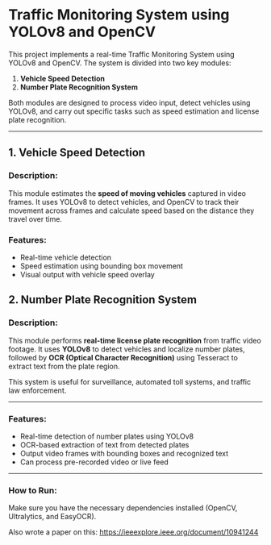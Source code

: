 # Traffic Monitoring System using YOLOv8 and OpenCV

This project implements a real-time Traffic Monitoring System using YOLOv8 and OpenCV. The system is divided into two key modules:

1. **Vehicle Speed Detection**
2. **Number Plate Recognition System**

Both modules are designed to process video input, detect vehicles using YOLOv8, and carry out specific tasks such as speed estimation and license plate recognition.

---
## 1. Vehicle Speed Detection

### Description:
This module estimates the **speed of moving vehicles** captured in video frames. It uses YOLOv8 to detect vehicles, and OpenCV to track their movement across frames and calculate speed based on the distance they travel over time.

### Features:
- Real-time vehicle detection
- Speed estimation using bounding box movement
- Visual output with vehicle speed overlay

## 2. Number Plate Recognition System

### Description:
This module performs **real-time license plate recognition** from traffic video footage. It uses **YOLOv8** to detect vehicles and localize number plates, followed by **OCR (Optical Character Recognition)** using Tesseract to extract text from the plate region.

This system is useful for surveillance, automated toll systems, and traffic law enforcement.

---

### Features:
- Real-time detection of number plates using YOLOv8
- OCR-based extraction of text from detected plates
- Output video frames with bounding boxes and recognized text
- Can process pre-recorded video or live feed

---

### How to Run:
Make sure you have the necessary dependencies installed (OpenCV, Ultralytics, and EasyOCR).

Also wrote a paper on this: https://ieeexplore.ieee.org/document/10941244 
